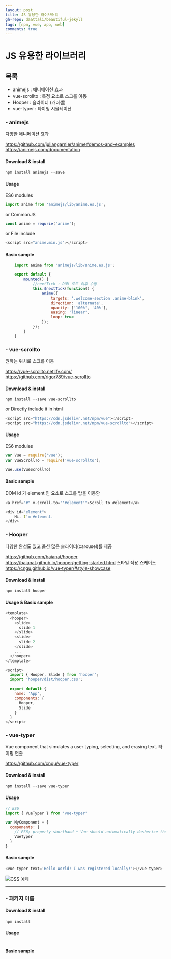 ```yaml
---  
layout: post
title: JS 유용한 라이브러리
gh-repo: daattali/beautiful-jekyll
tags: [npm, vue, app, web]
comments: true
---  
```


# JS 유용한 라이브러리

## 목록
- animejs : 애니메이션 효과
- vue-scrollto : 특정 요소로 스크롤 이동
- Hooper : 슬라이더 (캐러셀)
- vue-typer : 타이핑 시뮬레이션


### - animejs

다양한 애니메이션 효과

https://github.com/juliangarnier/anime#demos-and-examples  
https://animejs.com/documentation

#### Download & install
```javascript
npm install animejs --save
```

#### Usage
ES6 modules
```javascript
import anime from 'animejs/lib/anime.es.js';
```
or CommonJS
```javascript
const anime = requrie('anime');
```
or File include
```javascript
<script src="anime.min.js"></script>
```

#### Basic sample
```javascript
    import anime from 'animejs/lib/anime.es.js';

    export default {
        mounted() {
            //nextTick : DOM 로드 이후 수행
            this.$nextTick(function() {
                anime({
                    targets: '.welcome-section .anime-blink',
                    direction: 'alternate',
                    opacity: ['100%', '40%'],
                    easing: 'linear',
                    loop: true
                });
            });
        }
    }
```
  
### - vue-scrollto

원하는 위치로 스크롤 이동

https://vue-scrollto.netlify.com/  
https://github.com/rigor789/vue-scrollto

#### Download & install
```javascript
npm install --save vue-scrollto
```
or Directly include it in html
```javascript
<script src="https://cdn.jsdelivr.net/npm/vue"></script>
<script src="https://cdn.jsdelivr.net/npm/vue-scrollto"></script>
```

#### Usage
ES6 modules
```javascript
var Vue = require('vue');
var VueScrollTo = require('vue-scrollto');

Vue.use(VueScrollTo)
```

#### Basic sample
DOM id 가 element 인 요소로 스크롤 탑을 이동함
```javascript
<a href="#" v-scroll-to="'#element'">Scroll to #element</a>

<div id="element">
    Hi. I'm #element.
</div>
```

### - Hooper

다양한 완성도 있고 옵션 많은 슬라이더(carousel)를 제공

https://github.com/baianat/hooper  
https://baianat.github.io/hooper/getting-started.html
스타일 적용 쇼케이스
https://cngu.github.io/vue-typer/#style-showcase

#### Download & install
```javascript
npm install hooper
```

#### Usage & Basic sample
```javascript
<template>
  <hooper>
    <slide>
      slide 1
    </slide>
    <slide>
      slide 2
    </slide>
    ...
  </hooper>
</template>

<script>
  import { Hooper, Slide } from 'hooper';
  import 'hooper/dist/hooper.css';

  export default {
    name: 'App',
    components: {
      Hooper,
      Slide
    }
  }
</script>
```

### - vue-typer
Vue component that simulates a user typing, selecting, and erasing text.
타이핑 연출

https://github.com/cngu/vue-typer

#### Download & install
```javascript
npm install --save vue-typer
```

#### Usage
```javascript
// ES6
import { VueTyper } from 'vue-typer'

var MyComponent = {
  components: {
    // ES6; property shorthand + Vue should automatically dasherize the key for us
    VueTyper
  }
}
```

#### Basic sample
```javascript
<vue-typer text='Hello World! I was registered locally!'></vue-typer>
```

![CSS 예제](https://trello-attachments.s3.amazonaws.com/5db8f4b864493b4c6f0c56bd/5dbf86c1af3c2b3c91732973/4897fcae44d840163dd5171f8d379db1/image.png)


-------------------------
### - 패키지 이름

#### Download & install
```javascript
npm install 
```

#### Usage
```javascript

```

#### Basic sample

